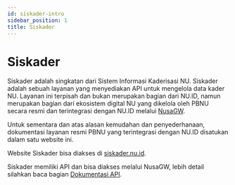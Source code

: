```yaml
---
id: siskader-intro
sidebar_position: 1
title: Siskader
---
```


# Siskader

Siskader adalah singkatan dari Sistem Informasi Kaderisasi NU. Siskader adalah sebuah layanan yang menyediakan API untuk mengelola data kader NU. 
Layanan ini terpisah dan bukan merupakan bagian dari NU.ID, namun merupakan bagian dari ekosistem digital NU yang dikelola oleh PBNU secara resmi dan terintegrasi dengan NU.ID melalui [NusaGW](../../NUSA/index.md).

Untuk sementara dan atas alasan kemudahan dan penyederhanaan, dokumentasi layanan resmi PBNU yang terintegrasi dengan NU.ID disatukan dalam satu website ini.

Website Siskader bisa diakses di [siskader.nu.id](https://siskader.nu.id).

Siskader memiliki API dan bisa diakses melalui NusaGW, lebih detail silahkan baca bagian [Dokumentasi API](./API.md).
